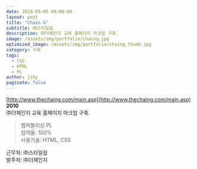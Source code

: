 ```yaml
---
date: 2010-03-05 00:00:00
layout: post
title: "Chain G"
subtitle: ㈜스타일쉽
description: ㈜더체인지 교육 홈페이지 마크업 구축.
image: /assets/img/portfolio/chaing.jpg
optimized_image: /assets/img/portfolio/chaing_thumb.jpg
category: 구축
tags:
  - CSS
  - HTML
  - PL
author: jihy
paginate: false
---
```


[http://www.thechaing.com/main.asp](http://www.thechaing.com/main.asp)<br>
**2010** <br>
㈜더체인지 교육 홈페이지 마크업 구축.

> 웹퍼블리싱 PL <br>
참여율: 100% <br>
사용기술: HTML, CSS

근무처: ㈜스타일쉽 <br>
발주처: ㈜더체인지